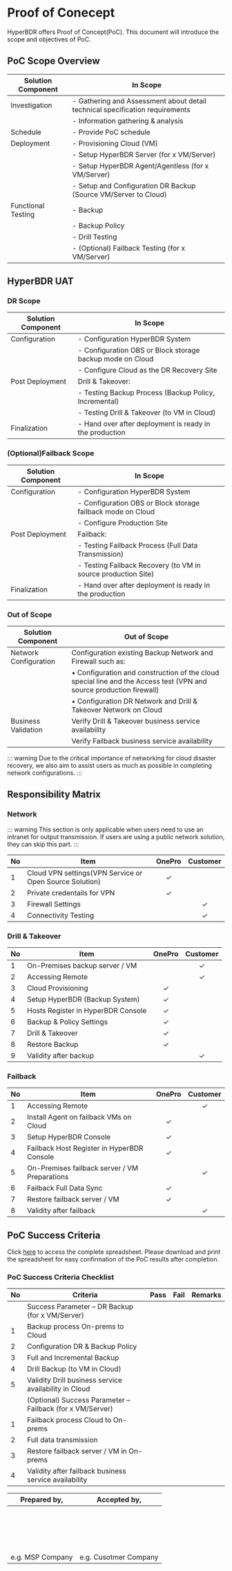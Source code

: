 # Proof of Conecept

HyperBDR offers Proof of Concept(PoC). This document will introduce the scope and objectives of PoC.

## PoC Scope Overview

| Solution Component           | In Scope                                                   |
|------------------------------|------------------------------------------------------------|
| Investigation                | - Gathering and Assessment about detail technical specification requirements |
|                              | - Information gathering & analysis                         |
| Schedule                     | - Provide PoC schedule                                     |
| Deployment                   | - Provisioning Cloud (VM)                                  |
|                              | - Setup HyperBDR Server (for x VM/Server)                  |
|                              | - Setup HyperBDR Agent/Agentless (for x VM/Server)        |
|                              | - Setup and Configuration DR Backup (Source VM/Server to Cloud) |
| Functional Testing           | - Backup                                                   |
|                              | - Backup Policy                                            |
|                              | - Drill Testing                                            |
|                              | - (Optional) Failback Testing (for x VM/Server)           |

## HyperBDR UAT

### DR Scope

| Solution Component          | In Scope                                                                 |
|-----------------------------|--------------------------------------------------------------------------|
| Configuration               | - Configuration HyperBDR System                                         |
|                             | - Configuration OBS or Block storage backup mode on Cloud                |
|                             | - Configure Cloud as the DR Recovery Site                               |
| Post Deployment             | Drill & Takeover:                                                       |
|                             | - Testing Backup Process (Backup Policy, Incremental)                   |
|                             | - Testing Drill & Takeover (to VM in Cloud)                              |
| Finalization                | - Hand over after deployment is ready in the production                  |

### (Optional)Failback Scope

| Solution Component          | In Scope                                                                 |
|-----------------------------|--------------------------------------------------------------------------|
| Configuration               | - Configuration HyperBDR System                                         |
|                             | - Configuration OBS or Block storage failback mode on Cloud             |
|                             | - Configure Production Site                                             |
| Post Deployment             | Failback:                                                                |
|                             | - Testing Failback Process (Full Data Transmission)                      |
|                             | - Testing Failback Recovery (to VM in source production Site)           |
| Finalization                | - Hand over after deployment is ready in the production                 |

### Out of Scope

| Solution Component         | Out of Scope                                                              |
|----------------------------|---------------------------------------------------------------------------|
| Network Configuration      | Configuration existing Backup Network and Firewall such as:            |
|                            |   • Configuration and construction of the cloud special line and the Access test (VPN and source production firewall) |
|                            |   • Configuration DR Network and Drill & Takeover Network on Cloud       |
| Business Validation        | Verify Drill & Takeover business service availability                   |
|                            | Verify Failback business service availability                          |

::: warning
Due to the critical importance of networking for cloud disaster recovery, we also aim to assist users as much as possible in completing network configurations.
:::

## Responsibility Matrix 

### Network

::: warning
This section is only applicable when users need to use an intranet for output transmission. If users are using a public network solution, they can skip this part.
:::


| No  | Item                                  | OnePro | Customer |
|-----|---------------------------------------|:--------:|:----------:|
| 1   | Cloud VPN settings(VPN Service or Open Source Solution) |✓       |          |
| 2   | Private credentails for VPN                             |✓       |          |
| 3   | Firewall Settings                     |        | ✓        |
| 4   | Connectivity Testing                  |        | ✓        |


### Drill & Takeover

| No  | Item                                  | OnePro | Customer |
|-----|---------------------------------------|:--------:|:----------:|
| 1   | On-Premises backup server / VM        |        | ✓        |
| 2   | Accessing Remote                      |        | ✓        |
| 3   | Cloud Provisioning                    | ✓      |          |
| 4   | Setup HyperBDR (Backup System)        | ✓      |          |
| 5   | Hosts Register in HyperBDR Console    | ✓      |          |
| 6   | Backup & Policy Settings              | ✓      |          |
| 7   | Drill & Takeover                      | ✓      |          |
| 8   | Restore Backup                           | ✓  |           |
| 9   | Validity after backup                    |    |    ✓      |

### Failback

| No  | Item                                                | OnePro | Customer |
|-----|-----------------------------------------------------|:-------:|:-----------:|
| 1   | Accessing Remote                                    |       | ✓         |
| 2   | Install Agent on failback VMs on Cloud             |   ✓   |            |
| 3   | Setup HyperBDR Console                              |   ✓   |           | 
| 4   | Failback Host Register in HyperBDR Console          |   ✓   |           |
| 5   | On-Premises failback server / VM Preparations       |       |  ✓        |
| 6   | Failback Full Data Sync                             |   ✓   |           |
| 7   | Restore failback server / VM                        | ✓ |   |
| 8   | Validity after failback                             |   | ✓ |


## PoC Success Criteria

Click [here](https://docs.google.com/spreadsheets/d/1KVFaDCzFmL9xEK3hKbSYJms7NEu8GyV_CuyzdSxob4w/edit?usp=sharing) to access the complete spreadsheet. Please download and print the spreadsheet for easy confirmation of the PoC results after completion.


### PoC Success Criteria Checklist

| No  | Criteria                                      | Pass | Fail | Remarks                                          |
|-----|-----------------------------------------------|------|------|--------------------------------------------------|
|     | Success Parameter – DR Backup (for x VM/Server)    |      |      |                                                  |
| 1   | Backup process On-prems to Cloud            |      |      |                                                  |
| 2   | Configuration DR & Backup Policy            |      |      |                                                  |
| 3   | Full and Incremental Backup                 |      |      |                                                  |
| 4   | Drill Backup (to VM in Cloud)               |      |      |                                                  |
| 5   | Validity Drill business service availability in Cloud |      |      |                                                  |
|     | (Optional) Success Parameter – Failback (for x VM/Server) |      |      |                                                  |
| 1   | Failback process Cloud to On-prems          |      |      |                                                  |
| 2   | Full data transmission                      |      |      |                                                  |
| 3   | Restore failback server / VM in On-prems   |      |      |                                                  |
| 4   | Validity after failback business service availability |      |      |                                                  |

| Prepared by,            | Accepted by,            |
|-------------------------|-------------------------|
| <br><br><br><br><br>    |                         |
| e.g. MSP Company | e.g. Cusotmer Company |

